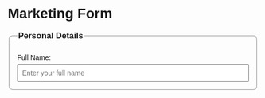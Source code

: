 <head>
  <meta charset="UTF-8">
  <meta name="viewport" content="width=device-width, initial-scale=1.0">
  <title> Business Form </title>
  <style>
    body {
      font-family: Arial, sans-serif;
      margin: 20px;
    }
    form {
      max-width: 600px;
      margin: auto;
    }
    fieldset {
      margin-bottom: 20px;
      border-radius: 8px;
      padding: 15px;
    }
    legend {
      font-size: 1.2em;
      font-weight: bold;
    }
    label {
      display: block;
      margin-top: 10px;
    }
    input, select, textarea {
      width: 100%;
      margin-top: 5px;
      padding: 8px;
      font-size: 1em;
    }
    input[type="radio"], input[type="checkbox"] {
      width: auto;
      margin-right: 5px;
    }
    .buttons {
      display: flex;
      gap: 10px;
      margin-top: 15px;
    }
  </style>
</head>
<body>
  <h1>Marketing Form</h1>
  <form method="post" action="process.php">
    <fieldset>
      <legend>Personal Details</legend>
      <label for="name">Full Name:</label>
      <input type="text" id="name" name="name" placeholder="Enter your full name" required>
      
     
  </form>
</body>
</html>
